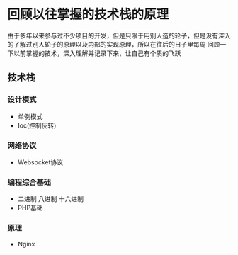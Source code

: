 # 回顾以往掌握的技术栈的原理

由于多年以来参与过不少项目的开发，但是只限于用别人造的轮子，但是没有深入的了解过别人轮子的原理以及内部的实现原理，所以在往后的日子里每周
回顾一下以前掌握的技术，深入理解并记录下来，让自己有个质的飞跃


## 技术栈

### 设计模式
- 单例模式
- Ioc(控制反转)

### 网络协议
- Websocket协议

### 编程综合基础
- 二进制 八进制 十六进制
- PHP基础

### 原理
- Nginx